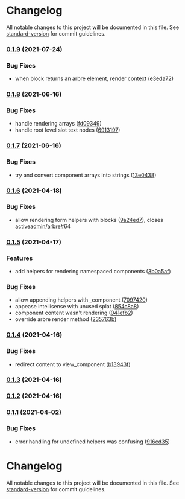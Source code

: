 # Changelog

All notable changes to this project will be documented in this file. See [standard-version](https://github.com/conventional-changelog/standard-version) for commit guidelines.

### [0.1.9](https://github.com/joshleblanc/ilex/compare/v0.1.8...v0.1.9) (2021-07-24)


### Bug Fixes

* when block returns an arbre element, render context ([e3eda72](https://github.com/joshleblanc/ilex/commit/e3eda728fd30bcb15ebb3f5234229b644bbcf59a))

### [0.1.8](https://github.com/joshleblanc/ilex/compare/v0.1.7...v0.1.8) (2021-06-16)


### Bug Fixes

* handle rendering arrays ([fd09349](https://github.com/joshleblanc/ilex/commit/fd093493a790ada7403acfa8cf2496783cdfbfce))
* handle root level slot text nodes ([6913197](https://github.com/joshleblanc/ilex/commit/6913197ab4286115734bbbbb4b2fc1c01f286d84))

### [0.1.7](https://github.com/joshleblanc/ilex/compare/v0.1.6...v0.1.7) (2021-06-16)


### Bug Fixes

* try and convert component arrays into strings ([13e0438](https://github.com/joshleblanc/ilex/commit/13e0438d1da6ebd0bc0b46c9ca7cc6828bd99a7f))

### [0.1.6](https://github.com/joshleblanc/cedar/compare/v0.1.5...v0.1.6) (2021-04-18)


### Bug Fixes

* allow rendering form helpers with blocks ([9a24ed7](https://github.com/joshleblanc/cedar/commit/9a24ed7388c60f7a7ed4398dc4871974302c87f3)), closes [activeadmin/arbre#64](https://github.com/activeadmin/arbre/issues/64)

### [0.1.5](https://github.com/joshleblanc/cedar/compare/v0.1.4...v0.1.5) (2021-04-17)


### Features

* add helpers for rendering namespaced components ([3b0a5af](https://github.com/joshleblanc/cedar/commit/3b0a5af421e4b4c9a3b45b07b11647df65908552))


### Bug Fixes

* allow appending helpers with _component ([7097420](https://github.com/joshleblanc/cedar/commit/7097420d3529533910fd5174af175aae15c16aa0))
* appease intellisense with unused splat ([854c8a8](https://github.com/joshleblanc/cedar/commit/854c8a8c7f121d4f531bb5a6d56b487f29772bb8))
* component content wasn't rendering ([041efb2](https://github.com/joshleblanc/cedar/commit/041efb21cbc0760ac94d1fa0093dc57d5185d0d0))
* override arbre render method ([235763b](https://github.com/joshleblanc/cedar/commit/235763b5820fbcbf7faaee934e14c90f381b128a))

### [0.1.4](https://github.com/joshleblanc/cedar/compare/v0.1.3...v0.1.4) (2021-04-16)


### Bug Fixes

* redirect content to view_component ([b13943f](https://github.com/joshleblanc/cedar/commit/b13943fec1fe22e4a9c47c6300ba306eb1bd248a))

### [0.1.3](https://github.com/joshleblanc/cedar/compare/v0.1.2...v0.1.3) (2021-04-16)

### [0.1.2](https://github.com/joshleblanc/ilex/compare/v0.1.1...v0.1.2) (2021-04-16)

### [0.1.1](https://github.com/joshleblanc/ilex/compare/v0.1.0...v0.1.1) (2021-04-02)


### Bug Fixes

* error handling for undefined helpers was confusing ([916cd35](https://github.com/joshleblanc/ilex/commit/916cd3556f80a311fc3917c74bd61e9fb0bf4115))

# Changelog

All notable changes to this project will be documented in this file. See [standard-version](https://github.com/conventional-changelog/standard-version) for commit guidelines.
